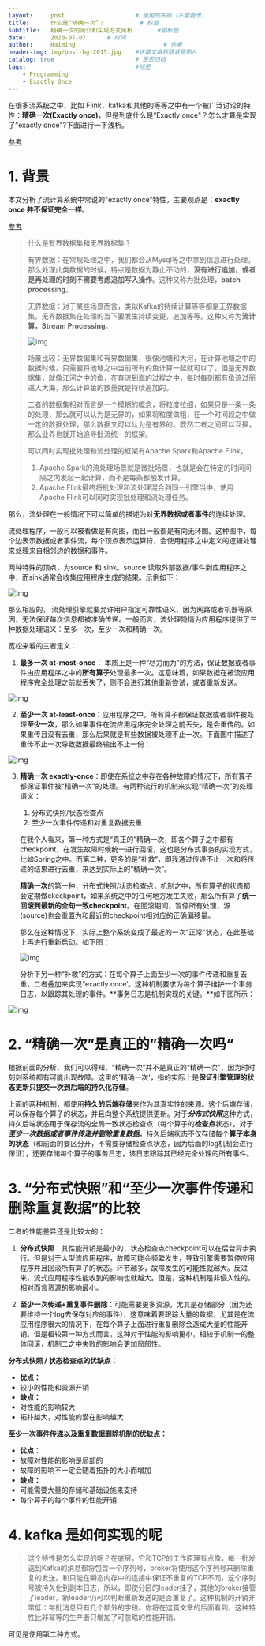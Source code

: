 ```yaml
---
layout:     post   				    # 使用的布局（不需要改）
title:      什么是“精确一次”？  		# 标题 
subtitle:   精确一次的简介和实现方式简析       #副标题
date:       2020-07-07		# 时间
author:     Haiming 						# 作者
header-img: img/post-bg-2015.jpg 	#这篇文章标题背景图片
catalog: true 						# 是否归档
tags:								#标签
    - Programming
    - Exactly Once	
---
```


在很多流系统之中，比如 Flink，kafka和其他的等等之中有一个被广泛讨论的特性：**精确一次(Exactly once)**，但是到底什么是“Exactly once"？怎么才算是实现了”exactly once"?下面进行一下浅析。

[参考](https://juejin.im/post/5cf0ebe05188251c064813be)

# 1. 背景

本文分析了流计算系统中常说的"exactly once"特性，主要观点是：**exactly once 并不保证完全一样**。

[参考](https://www.jianshu.com/p/4f81fcd642d7)

> 什么是有界数据集和无界数据集？
>
> 有界数据：在常规处理之中，我们都会从Mysql等之中拿到信息进行处理，那么处理此类数据的时候，特点是数据为静止不动的，**没有进行追加，或者是再处理的时刻不需要考虑追加写入操作**。这种又称为批处理，**batch processing**。
>
> 无界数据：对于某些场景而言，类似Kafka的持续计算等等都是无界数据集。无界数据集在处理的当下要发生持续变更，追加等等。这种又称为**流计算，Stream Processing**。
>
> ![img](/img/2020-07-07-ExactOnce精确一次/7556614-678275f3dfd79980)
>
> 场景比较：无界数据集和有界数据集，很像池塘和大河，在计算池塘之中的数据时候，只需要将池塘之中当前所有的鱼计算一起就可以了。但是无界数据集，就像江河之中的鱼，在奔流到海的过程之中，每时每刻都有鱼流过而进入大海，那么计算鱼的数量就是持续追加的。
>
> 二者的数据集相对而言是一个模糊的概念，将粒度拉细，如果只是一条一条的处理，那么就可以认为是无界的，如果将粒度做粗，在一个时间段之中做一定的数据处理，那么数据又可以认为是有界的。既然二者之间可以互换，那么业界也就开始追寻批流统一的框架。
>
> 可以同时实现批处理和流处理的框架有Apache Spark和Apache Flink。
>
> 1. Apache Spark的流处理场景就是微批场景，也就是会在特定的时间间隔之内发起一起计算，而不是每条都触发计算。
> 2. Apache Flink最终将批处理和流处理混合到同一引擎当中，使用Apache Flink可以同时实现批处理和流处理任务。

那么，流处理在一般情况下可以简单的描述为对**无界数据或者事件**的连续处理。

流处理程序，一般可以被看做是有向图，而且一般都是有向无环图。这种图中，每个边表示数据或者事件流，每个顶点表示运算符，会使用程序之中定义的逻辑处理来处理来自相邻边的数据和事件。

两种特殊的顶点，为source 和 sink。source 读取外部数据/事件到应用程序之中，而sink通常会收集应用程序生成的结果。示例如下：

![img](/img/2020-07-07-ExactOnce精确一次/16b0d1bc03b3b729)

那么相应的， 流处理引擎就要允许用户指定可靠性语义，因为网路或者机器等原因，无法保证每次信息都被准确传递。一般而言，流处理隐情为应用程序提供了三种数据处理语义：至多一次，至少一次和精确一次。

宽松来看的三者定义：

1. **最多一次 at-most-once**： 本质上是一种“尽力而为”的方法，保证数据或者事件由应用程序之中的**所有算子**处理最多一次。这意味着，如果数据在被流应用程序完全处理之前就丢失了，则不会进行其他重新尝试，或者重新发送。

![img](/img/2020-07-07-ExactOnce精确一次/16b0d1bfbf60c0d0)

2. **至少一次 at-least-once**：应用程序之中，所有算子都保证数据或者事件被处理**至少一次**，那么如果事件在流应用程序完全处理之前丢失，是会重传的。如果重传且没有去重，那么后果就是有些数据被处理不止一次。下面图中描述了重传不止一次导致数据最终输出不止一份：

![img](/img/2020-07-07-ExactOnce精确一次/16b0d1c1d3df11c7)

3. **精确一次 exactly-once**：即使在系统之中存在各种故障的情况下，所有算子都保证事件被“精确一次”的处理。有两种流行的机制来实现“精确一次”的处理语义：

   1. 分布式快照/状态检查点
   2. 至少一次事件传递和对重复数据去重

   在我个人看来，第一种方式是“真正的”精确一次，即各个算子之中都有checkpoint，在发生故障时候统一进行回滚，这也是分布式事务的实现方式，比如Spring之中。而第二种，更多的是“补救”，即我通过传递不止一次和将传递的结果进行去重，来达到实际上的“精确一次”。

   **精确一次**的第一种，分布式快照/状态检查点，机制之中，所有算子的状态都会定期做ckeckpoint，如果系统之中的任何地方发生失败，那么所有算子**统一回滚到最新的全句一致checkpoint**。在回滚期间，暂停所有处理，源(source)也会重置为和最近的checkpoint相对应的正确偏移量。

   那么在这种情况下，实际上整个系统变成了最近的一次“正常”状态，在此基础上再进行重新启动。如下图：

   ![img](/img/2020-07-07-ExactOnce精确一次/16b0d1c3c930cc12)

   分析下另一种“补救”的方式：在每个算子上面至少一次的事件传递和重复去重，二者叠加来实现“exactly once‘。这种机制要求为每个算子维护一个事务日志，以跟踪其处理的事件。**事务日志是机制实现的关键。**如下图所示：

   

![img](/img/2020-07-07-ExactOnce精确一次/16b0d1c6250571b5)

# 2. “精确一次”是真正的”精确一次吗“

根据前面的分析，我们可以得知，“精确一次”并不是真正的“精确一次”，因为时时刻刻系统都有可能出现故障。这里的'精确一次'，指的实际上是**保证引擎管理的状态更新只提交一次到后端的持久化存储**。

上面的两种机制，都使用**持久的后端存储**来作为其真实性的来源。这个后端存储，可以保存每个算子的状态，并且向整个系统提供更新。对于***分布式快照***这种方式，持久后端状态用于保存流的全局一致状态检查点（每个算子的**检查点**状态），对于***至少一次数据或者事件传递并删除重复数据***，持久后端状态不仅存储每个**算子本身的状态**（和前面的要区分开，不需要存储检查点状态，因为后面的log机制会进行保证），还要存储每个算子的事务日志，该日志跟踪其已经完全处理的所有事件。

# 3. “分布式快照”和“至少一次事件传递和删除重复数据”的比较

二者的性能差异还是比较大的：

1. **分布式快照**：其性能开销是最小的，状态检查点checkpoint可以在后台异步执行。但是对于大型流应用程序，故障可能会频繁发生，导致引擎需要暂停应用程序并且回滚所有算子的状态。环节越多，故障发生的可能性就越大。反过来，流式应用程序性能收到的影响也就越大。但是，这种机制是非侵入性的，相对而言资源的影响最小。

2. **至少一次传递+重复事件删除**：可能需要更多资源，尤其是存储部分（因为还要维持一个log去保存对应的事件），这意味着要跟踪大量的数据，尤其是在流应用程序很大的情况下，在每个算子上面进行重复删除会造成大量的性能开销。但是相较第一种方式而言，这种对于性能的影响更小，相较于机制一的整体回滚，机制二之中失败的影响会更加局部性。

**分布式快照 / 状态检查点的优缺点：**

- **优点：**
- 较小的性能和资源开销
- **缺点：**
- 对性能的影响较大
- 拓扑越大，对性能的潜在影响越大

**至少一次事件传递以及重复数据删除机制的优缺点：**

- **优点：**
- 故障对性能的影响是局部的
- 故障的影响不一定会随着拓扑的大小而增加
- **缺点：**
- 可能需要大量的存储和基础设施来支持
- 每个算子的每个事件的性能开销

# 4. kafka 是如何实现的呢

>    这个特性是怎么实现的呢？在底层，它和TCP的工作原理有点像，每一批发送到Kafka的消息都将包含一个序列号，broker将使用这个序列号来删除重复的发送。和只能在瞬态内存中的连接中保证不重复的TCP不同，这个序列号被持久化到副本日志，所以，即使分区的leader挂了，其他的broker接管了leader，新leader仍可以判断重新发送的是否重复了。这种机制的开销非常低：每批消息只有几个额外的字段。你将在这篇文章的后面看到，这种特性比非幂等的生产者只增加了可忽略的性能开销。

可见是使用第二种方式。